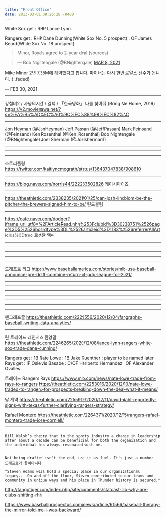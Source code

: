 ```yaml
---
title: "Front Office"
date: 2013-03-01 08:26:28 -0400
---
```


White Sox get
: RHP Lance Lynn

Rangers get
: RHP Dane Dunning(White Sox No. 5 prospect)
: OF James Beard(White Sox No. 18 prospect)

> Minor, Royals agree to 2-year deal (sources)

<script async src="//platform.twitter.com/widgets.js" charset="utf-8"></script>
<blockquote class="twitter-tweet" data-lang="en">
  &mdash; Bob Nightengale (@BNightengale)
  <a href="https://twitter.com/BNightengale/status/1363569104779501570">MAR 8, 2021</a>
</blockquote>

Mike Minor 2년 7.25M에 계약했다고 합니다. 마이너는 다시 한번 로얄스 선수가 됩니다.
{:.faded}

 -- FEB 30, 2021

---

강철비2 / 사냥의시간 / 결백 /
「한국영화」 나를 찾아줘 (Bring Me Home, 2019)
https://v2.movienawa.net/?s=%EA%B5%AD%EC%A0%9C%EC%88%98%EC%82%AC

---

Jon Heyman (@JonHeyman)
Jeff Passan (@JeffPassan)
Mark Feinsand (@Feinsand)
Ken Rosenthal (@Ken_Rosenthal)
Bob Nightengale (@BNightengale)
Joel Sherman (@Joelsherman1)

---


---


---
스트리플링
https://twitter.com/kaitlyncmcgrath/status/1364370478387908610

---

https://blog.naver.com/norris44/222233502826
케이시마이즈

---

https://theathletic.com/2338235/2021/01/25/can-josh-lindblom-be-the-pitcher-the-brewers-signed-him-to-be/
린드블럼

---
https://cafe.naver.com/dodger?iframe_url_utf8=%2FArticleRead.nhn%253Fclubid%3D30238751%2526page%3D5%2526boardtype%3DL%2526articleid%3D1183%2526referrerAllArticles%3Dtrue
로젠탈 템파

---


---

---


---


---
드래프트 리그
https://www.baseballamerica.com/stories/mlb-usa-baseball-announce-pre-draft-combine-return-of-pdp-league-for-2021/

---


---



---

---

---


---

---


팬그래프글
https://theathletic.com/2229556/2020/12/04/fangraphs-baseball-writing-data-analytics/

---

린 트레이드 레인저스 흰양말
https://theathletic.com/2246265/2020/12/08/lance-lynn-rangers-white-sox-trade-dane-dunning/

Rangers get
: 1B Nate Lowe
: 1B Jake Guenther
: player to be named later
Rays get
: IF Osleivis Basabe
: C/OF Heriberto Hernandez
: OF Alexander Ovalles

트레이드 Rangers Rays
https://www.mlb.com/news/nate-lowe-trade-from-rays-to-rangers
https://theathletic.com/2253016/2020/12/10/nate-lowe-traded-to-rangers-for-prospects-breaking-down-the-deal-what-it-means/

달 계약
https://theathletic.com/2255919/2020/12/11/david-dahl-reportedly-signs-with-texas-further-clarifying-rangers-strategy/

Rafael Montero
https://theathletic.com/2264371/2020/12/15/rangers-rafael-montero-trade-jose-corniell/

---


###
```
Bill Walsh’s theory that in the sports industry a change in leadership after about a decade can be beneficial for both the organization and the individual has always resonated with me.


Not being drafted isn't the end, use it as fuel. It's just a number
드래프트가 끝이아니다

"Steven Adams will hold a special place in our organizational legacy... On and off the floor, Steven contributed to our teams and community in unique ways and his place in Thunder history is secured."
```





http://tangotiger.com/index.php/site/comments/statcast-lab-why-are-clubs-shifting-rhh

https://www.baseballprospectus.com/news/article/61566/baseball-therapy-the-mirror-told-me-i-was-backward/
